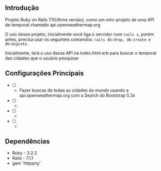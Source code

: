 ## Introdução

Projeto Ruby on Rails 7.1(Ultima versão), como um mini-projeto de uma API de temporal chamado api.openweathermap.org

O uso desse projeto, inicialmente você liga o servidor com `rails s`, porém antes, precisa usar os seguintes comandos: `rails db:drop, db:create e db:migrate.`

Inicialmente, terá o uso dessa API na index.html.erb para buscar o temporal das cidades que o usuário pesquisar

## Configurações Principais 

- [ ] - Fazer buscas de todas as cidades do mundo usando a api.openweathermap.org com a Search do Bootstrap 5.3x
- [ ] - 
- [ ] - 
- [ ] - 

## Dependências

- Ruby - 3.2.2
- Rails - 7.1.1
- gem 'httparty'